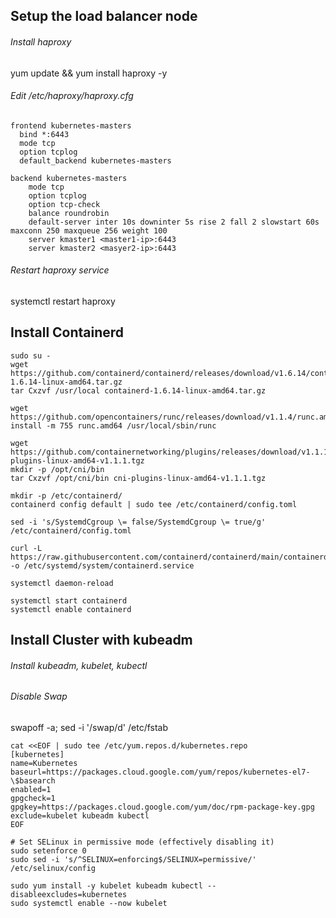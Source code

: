 

## Setup the load balancer node 
###### Install haproxy
yum update && yum install haproxy -y

###### Edit /etc/haproxy/haproxy.cfg
```
frontend kubernetes-masters
  bind *:6443
  mode tcp
  option tcplog
  default_backend kubernetes-masters
   
backend kubernetes-masters
    mode tcp
    option tcplog
    option tcp-check
    balance roundrobin
    default-server inter 10s downinter 5s rise 2 fall 2 slowstart 60s maxconn 250 maxqueue 256 weight 100
    server kmaster1 <master1-ip>:6443 
    server kmaster2 <masyer2-ip>:6443 
```

###### Restart haproxy service
systemctl restart haproxy

## Install Containerd
```
sudo su -
wget https://github.com/containerd/containerd/releases/download/v1.6.14/containerd-1.6.14-linux-amd64.tar.gz
tar Cxzvf /usr/local containerd-1.6.14-linux-amd64.tar.gz

wget https://github.com/opencontainers/runc/releases/download/v1.1.4/runc.amd64
install -m 755 runc.amd64 /usr/local/sbin/runc

wget https://github.com/containernetworking/plugins/releases/download/v1.1.1/cni-plugins-linux-amd64-v1.1.1.tgz
mkdir -p /opt/cni/bin
tar Cxzvf /opt/cni/bin cni-plugins-linux-amd64-v1.1.1.tgz

mkdir -p /etc/containerd/
containerd config default | sudo tee /etc/containerd/config.toml

sed -i 's/SystemdCgroup \= false/SystemdCgroup \= true/g' /etc/containerd/config.toml

curl -L https://raw.githubusercontent.com/containerd/containerd/main/containerd.service -o /etc/systemd/system/containerd.service

systemctl daemon-reload

systemctl start containerd
systemctl enable containerd
```
## Install Cluster with kubeadm
###### Install kubeadm, kubelet, kubectl

###### Disable Swap
swapoff -a; sed -i '/swap/d' /etc/fstab

```
cat <<EOF | sudo tee /etc/yum.repos.d/kubernetes.repo
[kubernetes]
name=Kubernetes
baseurl=https://packages.cloud.google.com/yum/repos/kubernetes-el7-\$basearch
enabled=1
gpgcheck=1
gpgkey=https://packages.cloud.google.com/yum/doc/rpm-package-key.gpg
exclude=kubelet kubeadm kubectl
EOF

# Set SELinux in permissive mode (effectively disabling it)
sudo setenforce 0
sudo sed -i 's/^SELINUX=enforcing$/SELINUX=permissive/' /etc/selinux/config

sudo yum install -y kubelet kubeadm kubectl --disableexcludes=kubernetes
sudo systemctl enable --now kubelet
```
